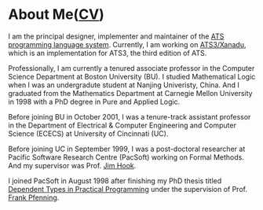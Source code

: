 # About Me([CV](./Xi-CV.html))

I am the principal designer, implementer and maintainer of the [ATS
programming language system](http://www.ats-lang.org).  Currently, I
am working on [ATS3/Xanadu](https://github.com/githwxi/ATS-Xanadu),
which is an implementation for ATS3, the third edition of ATS.

Professionally, I am currently a tenured associate professor in the
Computer Science Department at Boston University (BU). I studied
Mathematical Logic when I was an undergradute student at Nanjing
Univeristy, China. And I graduated from the Mathematics Department at
Carnegie Mellon University in 1998 with a PhD degree in Pure and
Applied Logic.
  
Before joining BU in October 2001, I was a tenure-track assistant
professor in the Department of Electrical & Computer Engineering and
Computer Science (ECECS) at University of Cincinnati (UC).

Before joining UC in September 1999, I was a post-doctoral researcher
at Pacific Software Research Centre (PacSoft) working on Formal
Methods. And my supervisor was Prof. [Jim Hook](http://web.cecs.pdx.edu/~hook).

I joined PacSoft in August 1998 after finishing my PhD thesis titled
[Dependent Types in Practical Programming](./../PUBLICATION/MYDATA/DML-thesis.pdf)
under the supervision of Prof. [Frank Pfenning](http://www.cs.cmu.edu/~fp).
